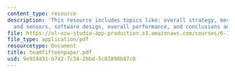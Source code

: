 ```yaml
---
content_type: resource
description: 'This resource includes topics like: overall strategy, mechanical design
  and sensors, software design, overall performance, and conclusions and suggestions.'
file: https://ol-ocw-studio-app-production.s3.amazonaws.com/courses/6-186-mobile-autonomous-systems-laboratory-january-iap-2005/9e914d31b7427c342bbd5c03890b87c0_teamfifteenpaper.pdf
file_type: application/pdf
resourcetype: Document
title: teamfifteenpaper.pdf
uid: 9e914d31-b742-7c34-2bbd-5c03890b87c0
---
```


